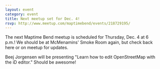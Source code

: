 ```yaml
---
layout: event
category: event
title: Next meetup set for Dec. 4!
rsvp: http://www.meetup.com/maptimebend/events/218729195/
---
```


The next Maptime Bend meetup is scheduled for Thursday, Dec. 4 at 6 p.m.! We should be at McMenamins' Smoke Room again, but check back here or on meetup for updates.

Beej Jorgensen will be presenting "Learn how to edit OpenStreetMap with the iD editor." Should be awesome!

